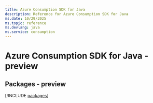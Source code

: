 ```yaml
---
title: Azure Consumption SDK for Java
description: Reference for Azure Consumption SDK for Java
ms.date: 10/29/2025
ms.topic: reference
ms.devlang: java
ms.service: consumption
---
```

# Azure Consumption SDK for Java - preview
## Packages - preview
[!INCLUDE [packages](consumption-index.md)]